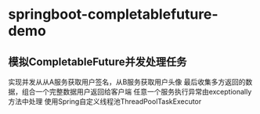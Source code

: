 # springboot-completablefuture-demo

## 模拟CompletableFuture并发处理任务
实现并发从从A服务获取用户签名，从B服务获取用户头像
最后收集多方返回的数据，组合一个完整数据用户返回给客户端
任意一个服务执行异常由exceptionally方法中处理
使用Spring自定义线程池ThreadPoolTaskExecutor
